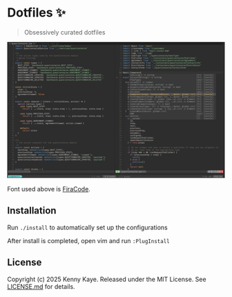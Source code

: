 Dotfiles ✨
===========

> Obsessively curated dotfiles

![Neovim Configuration](https://github.com/kennykaye/dotfiles/blob/master/img/preview.png?raw=true)

Font used above is [FiraCode](https://github.com/tonsky/FiraCode).


Installation
------------

Run `./install` to automatically set up the configurations

After install is completed, open vim and run `:PlugInstall`


License
-------

Copyright (c) 2025 Kenny Kaye. Released under the MIT License. See
[LICENSE.md][license] for details.

[dotbot]: https://github.com/anishathalye/dotbot
[license]: LICENSE.md

